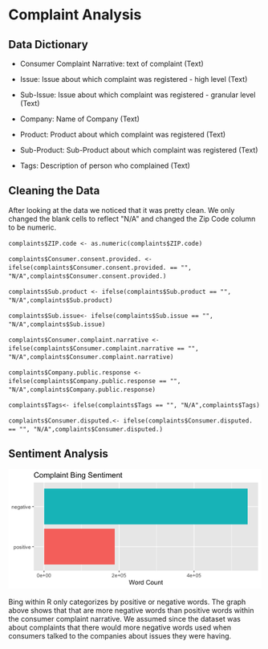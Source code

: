 # Complaint Analysis

## Data Dictionary

- Consumer Complaint Narrative: text of complaint (Text)

- Issue: Issue about which complaint was registered - high level (Text)

- Sub-Issue: Issue about which complaint was registered - granular level (Text)

- Company: Name of Company (Text)

- Product: Product about which complaint was registered (Text)

- Sub-Product: Sub-Product about which complaint was registered (Text)

- Tags: Description of person who complained (Text)

## Cleaning the Data

After looking at the data we noticed that it was pretty clean. We only changed the blank cells to reflect "N/A" and changed the Zip Code column to be numeric. 

`complaints$ZIP.code <- as.numeric(complaints$ZIP.code)`

`complaints$Consumer.consent.provided. <- ifelse(complaints$Consumer.consent.provided. == "", "N/A",complaints$Consumer.consent.provided.)`

`complaints$Sub.product <- ifelse(complaints$Sub.product == "", "N/A",complaints$Sub.product)`

`complaints$Sub.issue<- ifelse(complaints$Sub.issue == "", "N/A",complaints$Sub.issue)`

`complaints$Consumer.complaint.narrative <- ifelse(complaints$Consumer.complaint.narrative == "", "N/A",complaints$Consumer.complaint.narrative)`

`complaints$Company.public.response <- ifelse(complaints$Company.public.response == "", "N/A",complaints$Company.public.response)`

`complaints$Tags<- ifelse(complaints$Tags == "", "N/A",complaints$Tags)`

`complaints$Consumer.disputed.<- ifelse(complaints$Consumer.disputed. == "", "N/A",complaints$Consumer.disputed.)`

## Sentiment Analysis

![Bing Sentiment](/Images/BingPlot.png)

Bing within R only categorizes by positive or negative words. The graph above shows that that are more negative words than positive words within the consumer complaint narrative. 
We assumed since the dataset was about complaints that there would more negative words used when consumers talked to the companies about issues they were having. 
